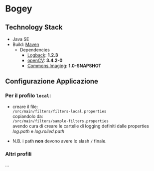 # Bogey

## Technology Stack

- Java SE
- Build: [Maven](https://maven.apache.org/)
  - Dependencies
    - [Logback](https://logback.qos.ch/): **1.2.3**
    - [openCV](https://opencv.org/): **3.4.2-0**
    - [Commons Imaging](https://commons.apache.org/proper/commons-imaging/): **1.0-SNAPSHOT**

## Configurazione Applicazione

### Per il profilo `local`:

- creare il file:  
  `/src/main/filters/filters-local.properties`  
  copiandolo da:  
  `/src/main/filters/sample-filters.properties`  
  avendo cura di creare le cartelle di logging definiti dalle properties *log.path* e *log.rolled.path*

- N.B. i path **non** devono avere lo slash `/` finale.

### Altri profili
...
